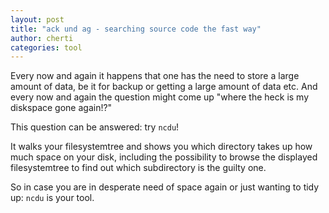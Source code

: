 ```yaml
---
layout: post
title: "ack und ag - searching source code the fast way"
author: cherti
categories: tool
---
```


Every now and again it happens that one has the need to store a large amount of data, be it for backup or getting a large amount of data etc.
And every now and again the question might come up "where the heck is my diskspace gone again!?"

This question can be answered: try `ncdu`!

It walks your filesystemtree and shows you which directory takes up how much space on your disk, including the possibility to browse the displayed filesystemtree to find out which subdirectory is the guilty one.

So in case you are in desperate need of space again or just wanting to tidy up: `ncdu` is your tool.
